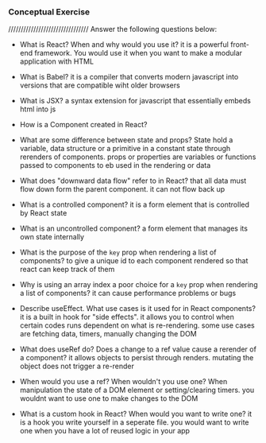 ### Conceptual Exercise

////////////////////////////////
Answer the following questions below:

- What is React? When and why would you use it?
  it is a powerful front-end framework. You would use it when you want to make a modular application with HTML
- What is Babel?
  it is a compiler that converts modern javascript into versions that are compatible wiht older browsers
- What is JSX?
  a syntax extension for javascript that essentially embeds html into js
- How is a Component created in React?

- What are some difference between state and props?
  State hold a variable, data structure or a primitive in a constant state through rerenders of components. props or properties are variables or functions passed to components to eb used in the rendering or data
- What does "downward data flow" refer to in React?
  that all data must flow down form the parent component. it can not flow back up
- What is a controlled component?
  it is a form element that is controlled by React state
- What is an uncontrolled component?
  a form element that manages its own state internally
- What is the purpose of the `key` prop when rendering a list of components? to give a unique id to each component rendered so that react can keep track of them

- Why is using an array index a poor choice for a `key` prop when rendering a list of components? it can cause performance problems or bugs

- Describe useEffect. What use cases is it used for in React components?
  it is a built in hook for "side effects". it allows you to control when certain codes runs dependent on what is re-rendering. some use cases are fetching data, timers, manually changing the DOM
- What does useRef do? Does a change to a ref value cause a rerender of a component? it allows objects to persist through renders. mutating the object does not trigger a re-render

- When would you use a ref? When wouldn't you use one?
  When manipulation the state of a DOM element or setting/clearing timers. you wouldnt want to use one to make changes to the DOM
- What is a custom hook in React? When would you want to write one?
  it is a hook you write yourself in a seperate file. you would want to write one when you have a lot of reused logic in your app
